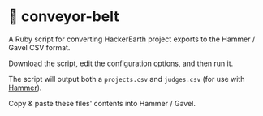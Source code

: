 # 🔀 conveyor-belt

A Ruby script for converting HackerEarth project exports to the Hammer / Gavel CSV format.

Download the script, edit the configuration options, and then run it.

The script will output both a `projects.csv` and `judges.csv` (for use with [Hammer](https://github.com/calhacks/hammer)).

Copy & paste these files' contents into Hammer / Gavel.

